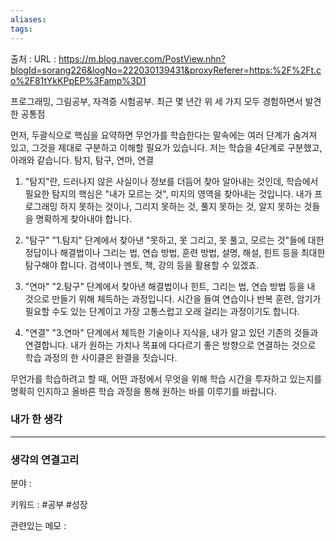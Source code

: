 ```yaml
---
aliases: 
tags:
---
```

출처 : 
URL : https://m.blog.naver.com/PostView.nhn?blogId=sorang226&logNo=222030139431&proxyReferer=https:%2F%2Ft.co%2F81tYkKPpEP%3Famp%3D1

프로그래밍, 그림공부, 자격증 시험공부. 최근 몇 년간 위 세 가지 모두 경험하면서 발견한 공통점

먼저, 두괄식으로 핵심을 요약하면 무언가를 학습한다는 말속에는 여러 단계가 숨겨져 있고, 그것을 제대로 구분하고 이해할 필요가 있습니다. 저는 학습을 4단계로 구분했고, 아래와 같습니다. 탐지, 탐구, 연마, 연결

1. "탐지"란, 드러나지 않은 사실이나 정보를 더듬어 찾아 알아내는 것인데, 학습에서 필요한 탐지의 핵심은 "내가 모르는 것", 미지의 영역을 찾아내는 것입니다. 내가 프로그래밍 하지 못하는 것이나, 그리지 못하는 것, 풀지 못하는 것, 알지 못하는 것들을 명확하게 찾아내야 합니다.

2. "탐구" "1.탐지" 단계에서 찾아낸 "못하고, 못 그리고, 못 풀고, 모르는 것"들에 대한 정답이나 해결법이나 그리는 법, 연습 방법, 훈련 방법, 설명, 해설, 힌트 등을 최대한 탐구해야 합니다. 검색이나 멘토, 책, 강의 등을 활용할 수 있겠죠.

3. "연마" "2.탐구" 단계에서 찾아낸 해결법이나 힌트, 그리는 법, 연습 방법 등을 내 것으로 만들기 위해 체득하는 과정입니다. 시간을 들여 연습이나 반복 훈련, 암기가 필요할 수도 있는 단계이고 가장 고통스럽고 오래 걸리는 과정이기도 합니다.

4. "연결" "3.연마" 단계에서 체득한 기술이나 지식을, 내가 알고 있던 기존의 것들과 연결합니다. 내가 원하는 가치나 목표에 다다르기 좋은 방향으로 연결하는 것으로 학습 과정의 한 사이클은 완결을 짓습니다.


무언가를 학습하려고 할 때, 어떤 과정에서 무엇을 위해 학습 시간을 투자하고 있는지를 명확히 인지하고 올바른 학습 과정을 통해 원하는 바를 이루기를 바랍니다.

### 내가 한 생각

---
### 생각의 연결고리
분야 : 

키워드 : #공부  #성장


관련있는 메모 : 
